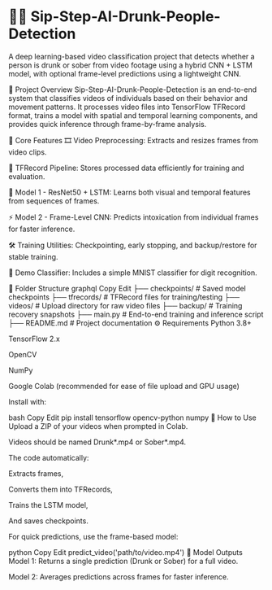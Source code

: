 # 🚶‍♂ Sip-Step-AI-Drunk-People-Detection

A deep learning-based video classification project that detects whether a person is drunk or sober from video footage using a hybrid CNN + LSTM model, with optional frame-level predictions using a lightweight CNN.

📌 Project Overview Sip-Step-AI-Drunk-People-Detection is an end-to-end system that classifies videos of individuals based on their behavior and movement patterns. It processes video files into TensorFlow TFRecord format, trains a model with spatial and temporal learning components, and provides quick inference through frame-by-frame analysis.

🧠 Core Features 🎞️ Video Preprocessing: Extracts and resizes frames from video clips.

📁 TFRecord Pipeline: Stores processed data efficiently for training and evaluation.

🧬 Model 1 - ResNet50 + LSTM: Learns both visual and temporal features from sequences of frames.

⚡ Model 2 - Frame-Level CNN: Predicts intoxication from individual frames for faster inference.

🛠️ Training Utilities: Checkpointing, early stopping, and backup/restore for stable training.

🧪 Demo Classifier: Includes a simple MNIST classifier for digit recognition.

📂 Folder Structure graphql Copy Edit ├── checkpoints/ # Saved model checkpoints ├── tfrecords/ # TFRecord files for training/testing ├── videos/ # Upload directory for raw video files ├── backup/ # Training recovery snapshots ├── main.py # End-to-end training and inference script ├── README.md # Project documentation ⚙️ Requirements Python 3.8+

TensorFlow 2.x

OpenCV

NumPy

Google Colab (recommended for ease of file upload and GPU usage)

Install with:

bash Copy Edit pip install tensorflow opencv-python numpy 🚀 How to Use Upload a ZIP of your videos when prompted in Colab.

Videos should be named Drunk*.mp4 or Sober*.mp4.

The code automatically:

Extracts frames,

Converts them into TFRecords,

Trains the LSTM model,

And saves checkpoints.

For quick predictions, use the frame-based model:

python Copy Edit predict_video('path/to/video.mp4') 🧪 Model Outputs Model 1: Returns a single prediction (Drunk or Sober) for a full video.

Model 2: Averages predictions across frames for faster inference.

